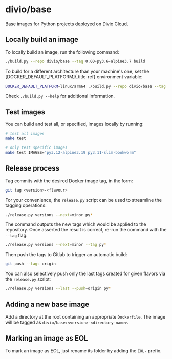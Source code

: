 # divio/base

Base images for Python projects deployed on Divio Cloud.

## Locally build an image

To locally build an image, run the following command:

```bash
./build.py --repo divio/base --tag 0.00-py3.6-alpine3.7 build
```

To build for a different architecture than your machine\'s one, set the
[DOCKER_DEFAULT_PLATFORM]{.title-ref} environment variable:

```bash
DOCKER_DEFAULT_PLATFORM=linux/arm64 ./build.py --repo divio/base --tag 1.1-py3.11-slim-bullseye build
```

Check `./build.py --help` for additional information.

## Test images

You can build and test all, or specified, images locally by running:

```bash
# test all images
make test

# only test specific images
make test IMAGES="py3.12-alpine3.19 py3.11-slim-bookworm"
```

## Release process

Tag commits with the desired Docker image tag, in the form:

```bash
git tag <version>-<flavour>
```

For your convenience, the `release.py` script can be used to streamline the tagging
operations:

```bash
./release.py versions --next=minor py*
```

The command outputs the new tags which would be applied to the repository. Once asserted the result
is correct, re-run the command with the `--tag` flag:

```bash
./release.py versions --next=minor --tag py*
```

Then push the tags to Gitlab to trigger an automatic build:

```bash
git push --tags origin
```

You can also selectively push only the last tags created for given flavors via the `release.py`
script:

```bash
./release.py versions --last --push=origin py*
```

## Adding a new base image

Add a directory at the root containing an appropriate `Dockerfile`. The image will be
tagged as `divio/base:<version>-<directory-name>`.

## Marking an image as EOL

To mark an image as EOL, just rename its folder by adding the `EOL-` prefix.
